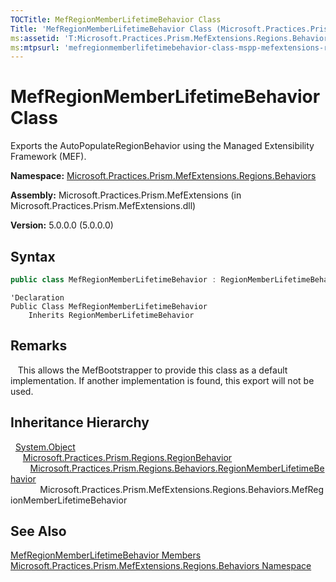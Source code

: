 ```yaml
---
TOCTitle: MefRegionMemberLifetimeBehavior Class
Title: 'MefRegionMemberLifetimeBehavior Class (Microsoft.Practices.Prism.MefExtensions.Regions.Behaviors)'
ms:assetid: 'T:Microsoft.Practices.Prism.MefExtensions.Regions.Behaviors.MefRegionMemberLifetimeBehavior'
ms:mtpsurl: 'mefregionmemberlifetimebehavior-class-mspp-mefextensions-regions-behaviors.md'
---
```


# MefRegionMemberLifetimeBehavior Class

Exports the AutoPopulateRegionBehavior using the Managed Extensibility Framework (MEF).

**Namespace:** [Microsoft.Practices.Prism.MefExtensions.Regions.Behaviors](/patterns-practices/reference/mspp-mefextensions-regions-behaviors-namespace)

**Assembly:** Microsoft.Practices.Prism.MefExtensions (in Microsoft.Practices.Prism.MefExtensions.dll)

**Version:** 5.0.0.0 (5.0.0.0)

## Syntax

```C#
public class MefRegionMemberLifetimeBehavior : RegionMemberLifetimeBehavior
```

```VB
'Declaration
Public Class MefRegionMemberLifetimeBehavior
	Inherits RegionMemberLifetimeBehavior
```

## Remarks

 &nbsp;&nbsp;&nbsp;This allows the MefBootstrapper to provide this class as a default implementation. If another implementation is found, this export will not be used.

## Inheritance Hierarchy

&nbsp;&nbsp;[System.Object](http://msdn.microsoft.com/en-us/library/e5kfa45b)<br/>
&nbsp;&nbsp;&nbsp;  [Microsoft.Practices.Prism.Regions.RegionBehavior](/patterns-practices/reference/regionbehavior-class-mspp-regions)<br/>
&nbsp;&nbsp;&nbsp;&nbsp;    [Microsoft.Practices.Prism.Regions.Behaviors.RegionMemberLifetimeBehavior](/patterns-practices/reference/regionmemberlifetimebehavior-class-mspp-regions-behaviors)<br/>
&nbsp;&nbsp;&nbsp;&nbsp;&nbsp;&nbsp;      Microsoft.Practices.Prism.MefExtensions.Regions.Behaviors.MefRegionMemberLifetimeBehavior

## See Also

[MefRegionMemberLifetimeBehavior Members](/patterns-practices/reference/mefregionmemberlifetimebehavior-members-mspp-mefextensions-regions-behaviors)<br/>
[Microsoft.Practices.Prism.MefExtensions.Regions.Behaviors Namespace](/patterns-practices/reference/mspp-mefextensions-regions-behaviors-namespace)